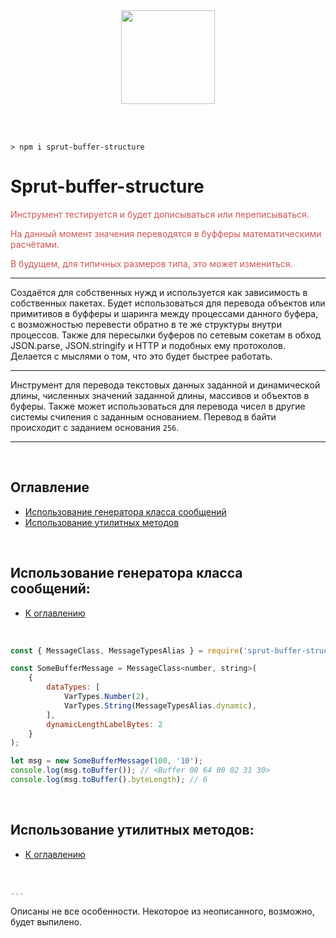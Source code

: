 <br>
<br>
<p align="center"><img src="./icon.svg" width="150"></p>
<br>
<br>

```
> npm i sprut-buffer-structure
```

# Sprut-buffer-structure

<span style="color: #cc5555">Инструмент тестируется и будет дописываться или переписываться.</span>

<span style="color: #cc5555">На данный момент значения переводятся в буфферы математическими расчётами.</span>

<span style="color: #cc5555">В будущем, для типичных размеров типа, это может измениться.</span>

---

Создаётся для собственных нужд и используется как зависимость в собственных пакетах.
Будет использоваться для перевода объектов или примитивов в буфферы и шаринга между процессами данного буфера, с возможностью перевести обратно в те же структуры внутри процессов.
Также для пересылки буферов по сетевым сокетам в обход JSON.parse, JSON.stringify и HTTP и подобных ему протоколов.
Делается с мыслями о том, что это будет быстрее работать.

---

Инструмент для перевода текстовых данных заданной и динамической длины, численных значений заданной длины, массивов и объектов в буферы.
Также может использоваться для перевода чисел в другие системы счиления с заданным основанием. Перевод в байти происходит с заданием основания ```256```.

---

<br>

## <span id="contents">Оглавление</span>

- [Использование генератора класса сообщений](#messageClass)
- [Использование утилитных методов](#utils)

<br>

## <span id="messageClass">Использование генератора класса сообщений:</span>

- [К оглавлению](#contents)

<br>

```js
const { MessageClass, MessageTypesAlias } = require('sprut-buffer-structure');

const SomeBufferMessage = MessageClass<number, string>(
    {
        dataTypes: [
            VarTypes.Number(2),
            VarTypes.String(MessageTypesAlias.dynamic),
        ],
        dynamicLengthLabelBytes: 2
    }
);

let msg = new SomeBufferMessage(100, '10');
console.log(msg.toBuffer()); // <Buffer 00 64 00 02 31 30>
console.log(msg.toBuffer().byteLength); // 6
```

<br>

## <span id="utils">Использование утилитных методов:</span>

- [К оглавлению](#contents)

<br>

```js
...
```

Описаны не все особенности. Некоторое из неописанного, возможно, будет выпилено.